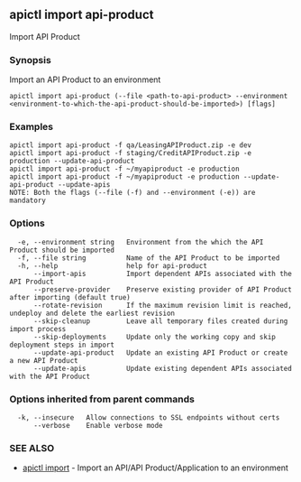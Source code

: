 ## apictl import api-product

Import API Product

### Synopsis

Import an API Product to an environment

```
apictl import api-product (--file <path-to-api-product> --environment <environment-to-which-the-api-product-should-be-imported>) [flags]
```

### Examples

```
apictl import api-product -f qa/LeasingAPIProduct.zip -e dev
apictl import api-product -f staging/CreditAPIProduct.zip -e production --update-api-product
apictl import api-product -f ~/myapiproduct -e production
apictl import api-product -f ~/myapiproduct -e production --update-api-product --update-apis
NOTE: Both the flags (--file (-f) and --environment (-e)) are mandatory
```

### Options

```
  -e, --environment string   Environment from the which the API Product should be imported
  -f, --file string          Name of the API Product to be imported
  -h, --help                 help for api-product
      --import-apis          Import dependent APIs associated with the API Product
      --preserve-provider    Preserve existing provider of API Product after importing (default true)
      --rotate-revision      If the maximum revision limit is reached, undeploy and delete the earliest revision
      --skip-cleanup         Leave all temporary files created during import process
      --skip-deployments     Update only the working copy and skip deployment steps in import
      --update-api-product   Update an existing API Product or create a new API Product
      --update-apis          Update existing dependent APIs associated with the API Product
```

### Options inherited from parent commands

```
  -k, --insecure   Allow connections to SSL endpoints without certs
      --verbose    Enable verbose mode
```

### SEE ALSO

* [apictl import](apictl_import.md)	 - Import an API/API Product/Application to an environment

